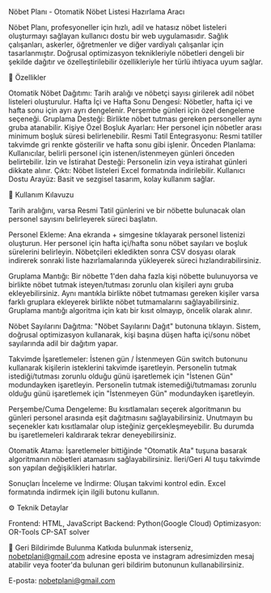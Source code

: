 Nöbet Planı - Otomatik Nöbet Listesi Hazırlama Aracı
 
Nöbet Planı, profesyoneller için hızlı, adil ve hatasız nöbet listeleri oluşturmayı sağlayan kullanıcı dostu bir web uygulamasıdır. Sağlık çalışanları, askerler, öğretmenler ve diğer vardiyalı çalışanlar için tasarlanmıştır. Doğrusal optimizasyon teknikleriyle nöbetleri dengeli bir şekilde dağıtır ve özelleştirilebilir özellikleriyle her türlü ihtiyaca uyum sağlar.

🚀 Özellikler

Otomatik Nöbet Dağıtımı: Tarih aralığı ve nöbetçi sayısı girilerek adil nöbet listeleri oluşturulur.
Hafta İçi ve Hafta Sonu Dengesi: Nöbetler, hafta içi ve hafta sonu için ayrı ayrı dengelenir. Perşembe günleri için özel dengeleme seçeneği.
Gruplama Desteği: Birlikte nöbet tutması gereken personeller aynı gruba atanabilir.
Kişiye Özel Boşluk Ayarları: Her personel için nöbetler arası minimum boşluk süresi belirlenebilir.
Resmi Tatil Entegrasyonu: Resmi tatiller takvimde gri renkte gösterilir ve hafta sonu gibi işlenir.
Önceden Planlama: Kullanıcılar, belirli personel için istenen/istenmeyen günleri önceden belirtebilir.
İzin ve İstirahat Desteği: Personelin izin veya istirahat günleri dikkate alınır.
Çıktı: Nöbet listeleri Excel formatında indirilebilir.
Kullanıcı Dostu Arayüz: Basit ve sezgisel tasarım, kolay kullanım sağlar.


📖 Kullanım Kılavuzu

Tarih aralığını, varsa Resmi Tatil günlerini ve bir nöbette bulunacak olan personel sayısını belirleyerek süreci başlatın.

Personel Ekleme:
Ana ekranda + simgesine tıklayarak personel listenizi oluşturun.
Her personel için hafta içi/hafta sonu nöbet sayıları ve boşluk sürelerini belirleyin.
Nöbetçileri ekledikten sonra CSV dosyası olarak indirerek sonraki liste hazırlamalarında yükleyerek süreci hızlandırabilirsiniz.


Gruplama Mantığı:
Bir nöbette 1'den daha fazla kişi nöbette bulunuyorsa ve birlikte nöbet tutmak isteyen/tutması zorunlu olan kişileri aynı gruba ekleyebilirsiniz.
Aynı mantıkla birlikte nöbet tutmaması gereken kişiler varsa farklı gruplara ekleyerek birlikte nöbet tutmamalarını sağlayabilirsiniz. 
Gruplama mantığı algoritma için katı bir kısıt olmayıp, öncelik olarak alınır.

Nöbet Sayılarını Dağıtma:
"Nöbet Sayılarını Dağıt" butonuna tıklayın.
Sistem, doğrusal optimizasyon kullanarak, kişi başına düşen hafta içi/sonu nöbet sayılarında adil bir dağıtım yapar.

Takvimde İşaretlemeler:
İstenen gün / İstenmeyen Gün switch butonunu kullanarak kişilerin isteklerini takvimde işaretleyin.
Personelin tutmak istediği/tutması zorunlu olduğu günü işaretlemek için "İstenen Gün" modundayken işaretleyin.
Personelin tutmak istemediği/tutmaması zorunlu olduğu günü işaretlemek için "İstenmeyen Gün" modundayken işaretleyin.

Perşembe/Cuma Dengeleme:
Bu kısıtlamaları seçerek algoritmanın bu günleri personel arasında eşit dağıtmasını sağlayabilirsiniz.
Unutmayın bu seçenekler katı kısıtlamalar olup isteğiniz gerçekleşmeyebilir. Bu durumda bu işaretlemeleri kaldırarak tekrar deneyebilirsiniz.

Otomatik Atama:
İşaretlemeler bittiğinde "Otomatik Ata" tuşuna basarak algoritmanın nöbetleri atamasını sağlayabilirsiniz.
İleri/Geri Al tuşu takvimde son yapılan değişiklikleri hatırlar.

Sonuçları İnceleme ve İndirme:
Oluşan takvimi kontrol edin.
Excel formatında indirmek için ilgili butonu kullanın.

⚙️ Teknik Detaylar

Frontend: HTML, JavaScript
Backend: Python(Google Cloud)
Optimizasyon: OR-Tools CP-SAT solver 


🤝 Geri Bildirimde Bulunma
Katkıda bulunmak isterseniz, nobetplani@gmail.com adresine eposta ve instagram adresimizden mesaj atabilir veya footer'da bulunan geri bildirim butonunun kullanabilirsiniz.


E-posta: nobetplani@gmail.com

